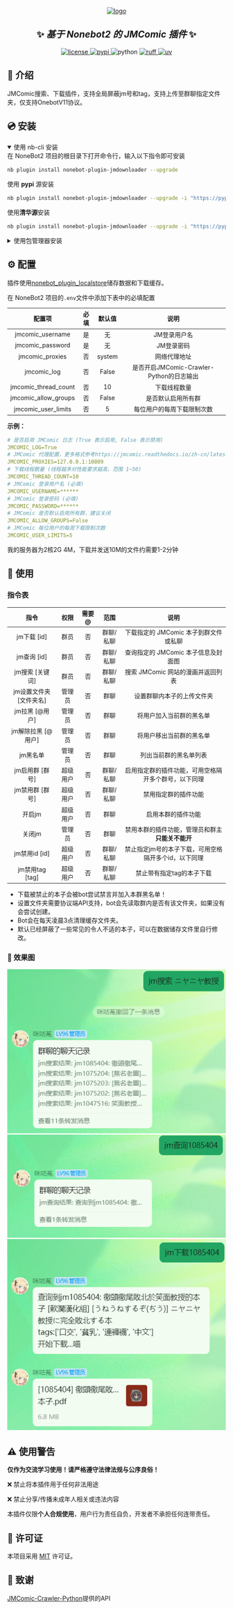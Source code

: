 <div align="center">
    <a href="https://v2.nonebot.dev/store">
    <img src="https://raw.githubusercontent.com/fllesser/nonebot-plugin-template/refs/heads/resource/.docs/NoneBotPlugin.svg" width="300" alt="logo"></a>
</div>


<div align="center">

## ✨ *基于 Nonebot2 的 JMComic 插件* ✨

<a href="./LICENSE">
    <img src="https://img.shields.io/github/license/Misty02600/nonebot-plugin-jmdownloader.svg" alt="license">
</a>
<a href="https://pypi.python.org/pypi/nonebot-plugin-jmdownloader">
    <img src="https://img.shields.io/pypi/v/nonebot-plugin-jmdownloader.svg" alt="pypi">
</a>
<img src="https://img.shields.io/badge/python-3.10+-blue.svg" alt="python">
<a href="https://github.com/astral-sh/ruff">
    <img src="https://img.shields.io/endpoint?url=https://raw.githubusercontent.com/charliermarsh/ruff/main/assets/badge/v2.json" alt="ruff">
</a>
<a href="https://github.com/astral-sh/uv">
    <img src="https://img.shields.io/endpoint?url=https://raw.githubusercontent.com/astral-sh/uv/main/assets/badge/v0.json" alt="uv">
</a>
</div>

</div>

## 📖 介绍

JMComic搜索、下载插件，支持全局屏蔽jm号和tag，支持上传至群聊指定文件夹，仅支持OnebotV11协议。


## 💿 安装

<details open>
<summary>使用 nb-cli 安装</summary>
在 NoneBot2 项目的根目录下打开命令行，输入以下指令即可安装

```bash
nb plugin install nonebot-plugin-jmdownloader --upgrade
```
使用 **pypi** 源安装

```bash
nb plugin install nonebot-plugin-jmdownloader --upgrade -i "https://pypi.org/simple"
```
使用**清华源**安装

```bash
nb plugin install nonebot-plugin-jmdownloader --upgrade -i "https://pypi.tuna.tsinghua.edu.cn/simple"
```
</details>

<details>
<summary>使用包管理器安装</summary>
在 NoneBot2 项目的插件目录下，打开命令行，根据你使用的包管理器，输入相应的安装命令

<details open>
<summary>uv</summary>

```bash
uv add nonebot-plugin-jmdownloader
```
安装仓库 master 分支

```bash
uv add git+https://github.com/Misty02600/nonebot-plugin-jmdownloader@master
```
</details>

<details>
<summary>pdm</summary>

```bash
pdm add nonebot-plugin-jmdownloader
```
安装仓库 master 分支

```bash
pdm add git+https://github.com/Misty02600/nonebot-plugin-jmdownloader@master
```
</details>

<details>
<summary>poetry</summary>

```bash
poetry add nonebot-plugin-jmdownloader
```
安装仓库 master 分支

```bash
poetry add git+https://github.com/Misty02600/nonebot-plugin-jmdownloader@master
```
</details>

打开 NoneBot2 项目根目录下的 `pyproject.toml` 文件，在 `[tool.nonebot]` 部分追加写入

```toml
plugins = ["nonebot_plugin_jmdownloader"]
```

</details>

## ⚙️ 配置

插件使用[nonebot_plugin_localstore](https://github.com/nonebot/plugin-localstore)储存数据和下载缓存。

在 NoneBot2 项目的`.env`文件中添加下表中的必填配置

| 配置项            | 必填  | 默认值 |             说明               |
| :---------------: | :---: | :----: | :----------------------------: |
| jmcomic_username  |  是   |   无   | JM登录用户名       |
| jmcomic_password  |  是   |   无   | JM登录密码         |
| jmcomic_proxies   |  否   | system | 网络代理地址                   |
| jmcomic_log       |  否   | False  | 是否开启JMComic-Crawler-Python的日志输出               |
| jmcomic_thread_count | 否 |   10   | 下载线程数量                   |
| jmcomic_allow_groups | 否 |   False   | 是否默认启用所有群                   |
| jmcomic_user_limits | 否 |   5   | 每位用户的每周下载限制次数                   |

**示例：**
```yaml
# 是否启用 JMComic 日志 (True 表示启用, False 表示禁用)
JMCOMIC_LOG=True
# JMComic 代理配置，更多格式参考https://jmcomic.readthedocs.io/zh-cn/latest/option_file_syntax
JMCOMIC_PROXIES=127.0.0.1:10809
# 下载线程数量 (线程越多对性能要求越高，范围 1~50)
JMCOMIC_THREAD_COUNT=10
# JMComic 登录用户名 (必填)
JMCOMIC_USERNAME=******
# JMComic 登录密码 (必填)
JMCOMIC_PASSWORD=******
# JMComic 是否默认启用所有群，建议关闭
JMCOMIC_ALLOW_GROUPS=False
# JMComic 每位用户的每周下载限制次数
JMCOMIC_USER_LIMITS=5
```

我的服务器为2核2G 4M，下载并发送10M的文件约需要1-2分钟

## 🎉 使用
### 指令表
|      指令      |     权限     | 需要@ |   范围   |                  说明                  |
| :------------: | :----------: | :---: | :------: | :------------------------------------: |
|   jm下载 [id]    |  群员  |  否   | 群聊/私聊| 下载指定的 JMComic 本子到群文件或私聊  |
|   jm查询 [id]    |  群员  |  否   | 群聊/私聊| 查询指定的 JMComic 本子信息及封面图   |
|  jm搜索 [关键词] |  群员  |  否   | 群聊/私聊| 搜索 JMComic 网站的漫画并返回列表     |
|  jm设置文件夹 [文件夹名]|  管理员  |  否   | 群聊| 设置群聊内本子的上传文件夹     |
| jm拉黑 [@用户] | 管理员 | 否 | 群聊 | 将用户加入当前群的黑名单 |
| jm解除拉黑 [@用户] | 管理员 | 否 | 群聊 | 将用户移出当前群的黑名单 |
| jm黑名单 | 管理员 | 否 | 群聊 | 列出当前群的黑名单列表 |
| jm启用群 [群号]  |     超级用户     |  否   | 群聊/私聊| 启用指定群的插件功能，可用空格隔开多个群号，以下同理                 |
| jm禁用群 [群号]  |     超级用户     |  否   | 群聊/私聊| 禁用指定群的插件功能                 |
| 开启jm         |     超级用户     |  否   | 群聊     | 启用本群的插件功能                   |
| 关闭jm         | 管理员 |  否   | 群聊     | 禁用本群的插件功能，管理员和群主**只能关不能开**                   |
| jm禁用id [id]   |     超级用户     |  否   | 群聊/私聊| 禁止指定jm号的本子下载，可用空格隔开多个id，以下同理          |
| jm禁用tag [tag]  |     超级用户     |  否   | 群聊/私聊| 禁止带有指定tag的本子下载 |

- 下载被禁止的本子会被bot尝试禁言并加入本群黑名单！
- 设置文件夹需要协议端API支持，bot会先读取群内是否有该文件夹，如果没有会尝试创建。
- Bot会在每天凌晨3点清理缓存文件夹。
- 默认已经屏蔽了一些常见的令人不适的本子，可以在数据储存文件里自行修改。

### 🎨 效果图
![search](img/search.png)
![query](img/query.png)
![download](img/download.png)

## ⚠️ 使用警告

**仅作为交流学习使用！请严格遵守法律法规与公序良俗！**

❌ 禁止将本插件用于任何非法用途

❌ 禁止分享/传播未成年人相关或违法内容


本插件仅限**个人合规使用**，用户行为责任自负，开发者不承担任何连带责任。

## 📃 许可证

本项目采用 [MIT](./LICENSE) 许可证。

## 🙏 致谢

[JMComic-Crawler-Python](https://github.com/hect0x7/JMComic-Crawler-Python)提供的API